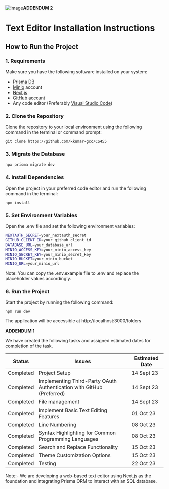 ![image](https://github.com/kkumar-gcc/CS455/assets/143108119/d27e2615-ba72-4ee7-944c-2b6c81cb552c)**ADDENDUM 2**

# Text Editor Installation Instructions

## How to Run the Project

### 1. Requirements

Make sure you have the following software installed on your system:

- [Prisma DB](https://prisma.io)
- [Minio](https://min.io) account
- [Next.js](https://nodejs.org)
- [GitHub](https://github.com) account
- Any code editor (Preferably [Visual Studio Code](https://code.visualstudio.com))

### 2. Clone the Repository

Clone the repository to your local environment using the following command in the terminal or command prompt:

```properties
git clone https://github.com/kkumar-gcc/CS455
```

### 3. Migrate the Database

```properties
npx prisma migrate dev
```


### 4. Install Dependencies
Open the project in your preferred code editor and run the following command in the terminal:

```properties
npm install
```

### 5. Set Environment Variables

Open the .env file and set the following environment variables:
```bash
NEXTAUTH_SECRET=your_nextauth_secret
GITHUB_CLIENT_ID=your_github_client_id
DATABASE_URL=your_database_url
MINIO_ACCESS_KEY=your_minio_access_key
MINIO_SECRET_KEY=your_minio_secret_key
MINIO_BUCKET=your_minio_bucket
MINIO_URL=your_minio_url
```

Note: You can copy the .env.example file to .env and replace the placeholder values accordingly.

### 6. Run the Project

Start the project by running the following command:

```properties
npm run dev
```

The application will be accessible at http://localhost:3000/folders

**ADDENDUM 1**

We have created the following tasks and assigned estimated dates for completion of the task.

| Status | Issues | Estimated Date|
| -------|------- | ------------- |
|Completed|Project Setup |14 Sept 23|
|Completed|Implementing Third-Party OAuth Authentication with GitHub (Preferred) |14 Sept 23|
|Completed|File management |14 Sept 23|
|Completed|Implement Basic Text Editing Features|01 Oct 23|
|Completed|Line Numbering |08 Oct 23|
|Completed|Syntax Highlighting for Common Programming Languages |08 Oct 23|
|Completed|Search and Replace Functionality |15 Oct 23|
|Completed|Theme Customization Options|15 Oct 23|
|Completed|Testing|22 Oct 23|

Note:- We are developing a web-based text editor using Next.js as the foundation and integrating Prisma ORM to interact with an SQL database.
